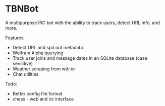# TBNBot
A multipurpose IRC bot with the ability to track users, detect URL info, and more.

Features:  
* Detect URL and spit out metadata  
* Wolfram Alpha querying  
* Track user joins and message dates in an SQLite database (case sensitive)
* Weather scraping from wttr.in  
* Chat utilities

Todo:   
* Better config file format  
* chess - web and irc interface 
